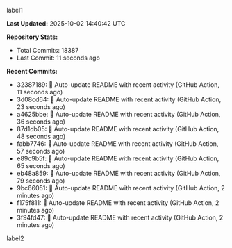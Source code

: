 
label1 
<!-- ACTIVITY_START -->
**Last Updated:** 2025-10-02 14:40:42 UTC

**Repository Stats:**
- Total Commits: 18387
- Last Commit: 11 seconds ago

**Recent Commits:**
- 32387189: 🤖 Auto-update README with recent activity (GitHub Action, 11 seconds ago)
- 3d08cd64: 🤖 Auto-update README with recent activity (GitHub Action, 23 seconds ago)
- a4625bbe: 🤖 Auto-update README with recent activity (GitHub Action, 36 seconds ago)
- 87d1db05: 🤖 Auto-update README with recent activity (GitHub Action, 48 seconds ago)
- fabb7746: 🤖 Auto-update README with recent activity (GitHub Action, 57 seconds ago)
- e89c9b5f: 🤖 Auto-update README with recent activity (GitHub Action, 65 seconds ago)
- eb48a859: 🤖 Auto-update README with recent activity (GitHub Action, 79 seconds ago)
- 9bc66051: 🤖 Auto-update README with recent activity (GitHub Action, 2 minutes ago)
- f175f811: 🤖 Auto-update README with recent activity (GitHub Action, 2 minutes ago)
- 3f94fd47: 🤖 Auto-update README with recent activity (GitHub Action, 2 minutes ago)
<!-- ACTIVITY_END -->

label2
